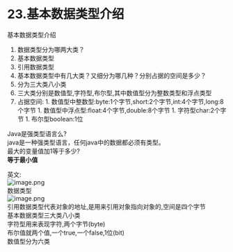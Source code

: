 # 23.基本数据类型介绍

基本数据类型介绍

1. 数据类型分为哪两大类？
  1. 基本数据类型
  1. 引用数据类型
2. 基本数据类型中有几大类？又细分为哪几种？分别占据的空间是多少？
  1. 分为三大类八小类
  1. 三大类分别是数值型,字符型,布尔型,其中数值型分为整数类型和浮点类型
  1. 占据空间:
    1. 数值型中整数型:byte:1个字节,short:2个字节,int:4个字节,long:8个字节
    1. 数值型中浮点型:float:4个字节,double:8个字节
    1. 字符型char:2个字节
    1. 布尔型boolean:1位

Java是强类型语言么?<br />java是一种强类型语言，任何java中的数据都必须有类型。<br />最大的变量值加1等于多少?<br />****等于最小值****

英文:<br />![image.png](https://cdn.nlark.com/yuque/0/2019/png/349894/1559011529913-00fe7857-7638-4069-a39e-862edb69b85f.png#align=left&display=inline&height=45&name=image.png&originHeight=45&originWidth=489&size=17950&status=done&width=489)<br />数据类型<br />![image.png](https://cdn.nlark.com/yuque/0/2019/png/349894/1559011786375-42d83001-9737-40f4-8a78-2c397685fa06.png#align=left&display=inline&height=385&name=image.png&originHeight=385&originWidth=548&size=101937&status=done&width=548)<br />引用数据类型代表对象的地址,是用来引用对象指向对象的,空间是四个字节<br />基本数据类型三大类八小类<br />字符型用来表现字符,两个字节(byte)<br />布尔值就两个值,一个true,一个false,1位(bit)<br />数值型分为六类


